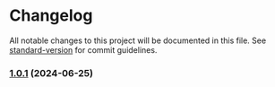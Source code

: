 # Changelog

All notable changes to this project will be documented in this file. See [standard-version](https://github.com/conventional-changelog/standard-version) for commit guidelines.

### [1.0.1](https://github.com/SaidBaseTemplate/rollup-library-ts/compare/v1.0.0...v1.0.1) (2024-06-25)
